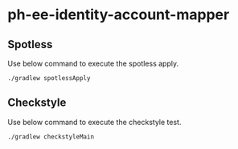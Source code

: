 # ph-ee-identity-account-mapper

## Spotless
Use below command to execute the spotless apply.
```shell
./gradlew spotlessApply
```

## Checkstyle
Use below command to execute the checkstyle test.
```shell
./gradlew checkstyleMain
```
